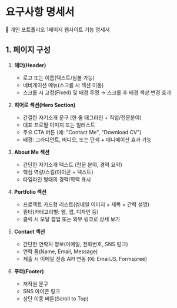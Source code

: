 # 요구사항 명세서
📄 개인 포트폴리오 1페이지 웹사이트 기능 명세서

## 1. 페이지 구성

1. **헤더(Header)**

   * 로고 또는 이름(텍스트/심볼 가능)
   * 네비게이션 메뉴(스크롤 시 섹션 이동)
   * 스크롤 시 고정(Fixed) 및 배경 투명 → 스크롤 후 배경 색상 변경 효과

2. **히어로 섹션(Hero Section)**

   * 간결한 자기소개 문구 (한 줄 태그라인 + 직업/전문분야)
   * 대표 프로필 이미지 또는 일러스트
   * 주요 CTA 버튼 (예: "Contact Me", "Download CV")
   * 배경: 그라디언트, 비디오, 또는 단색 + 애니메이션 효과 가능

3. **About Me 섹션**

   * 간단한 자기소개 텍스트 (전문 분야, 경력 요약)
   * 핵심 역량/스킬(아이콘 + 텍스트)
   * 타임라인 형태의 경력/학력 표시

4. **Portfolio 섹션**

   * 프로젝트 카드형 리스트(썸네일 이미지 + 제목 + 간략 설명)
   * 필터(카테고리별: 웹, 앱, 디자인 등)
   * 클릭 시 모달 팝업 또는 외부 링크로 상세 보기

5. **Contact 섹션**

   * 간단한 연락처 정보(이메일, 전화번호, SNS 링크)
   * 연락 폼(Name, Email, Message)
   * 제출 시 이메일 전송 API 연동 (예: EmailJS, Formspree)

6. **푸터(Footer)**

   * 저작권 문구
   * SNS 아이콘 링크
   * 상단 이동 버튼(Scroll to Top)
